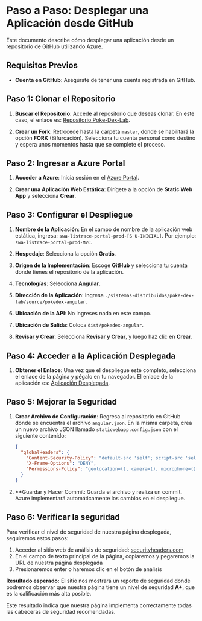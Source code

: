 # Paso a Paso: Desplegar una Aplicación desde GitHub

Este documento describe cómo desplegar una aplicación desde un repositorio de GitHub utilizando Azure.

## Requisitos Previos

- **Cuenta en GitHub**: Asegúrate de tener una cuenta registrada en GitHub.

## Paso 1: Clonar el Repositorio

1. **Buscar el Repositorio**: Accede al repositorio que deseas clonar. En este caso, el enlace es: [Repositorio Poke-Dex-Lab](https://github.com/rcuello/ac4dem1a/tree/master/sistemas-distribuidos/poke-dex-lab).

2. **Crear un Fork**: Retrocede hasta la carpeta `master`, donde se habilitará la opción **FORK** (Bifurcación). Selecciona tu cuenta personal como destino y espera unos momentos hasta que se complete el proceso.

## Paso 2: Ingresar a Azure Portal

1. **Acceder a Azure**: Inicia sesión en el [Azure Portal](https://portal.azure.com).

2. **Crear una Aplicación Web Estática**: Dirígete a la opción de **Static Web App** y selecciona **Crear**.

## Paso 3: Configurar el Despliegue

1. **Nombre de la Aplicación**: En el campo de nombre de la aplicación web estática, ingresa: `swa-listrace-portal-prod-[S U-INICIAL]`. Por ejemplo: `swa-listrace-portal-prod-MVC`.

2. **Hospedaje**: Selecciona la opción **Gratis**.

3. **Origen de la Implementación**: Escoge **GitHub** y selecciona tu cuenta donde tienes el repositorio de la aplicación.

4. **Tecnologías**: Selecciona **Angular**.

5. **Dirección de la Aplicación**: Ingresa `./sistemas-distribuidos/poke-dex-lab/source/pokedex-angular`.

6. **Ubicación de la API**: No ingreses nada en este campo.

7. **Ubicación de Salida**: Coloca `dist/pokedex-angular`.

8. **Revisar y Crear**: Selecciona **Revisar y Crear**, y luego haz clic en **Crear**.

## Paso 4: Acceder a la Aplicación Desplegada

1. **Obtener el Enlace**: Una vez que el despliegue esté completo, selecciona el enlace de la página y pégalo en tu navegador. El enlace de la aplicación es: [Aplicación Desplegada](https://delightful-tree-03be9381e.6.azurestaticapps.net/?version=9).

## Paso 5: Mejorar la Seguridad

1. **Crear Archivo de Configuración**: Regresa al repositorio en GitHub donde se encuentra el archivo `angular.json`. En la misma carpeta, crea un nuevo archivo JSON llamado `staticwebapp.config.json` con el siguiente contenido:

   ```json
   {
     "globalHeaders": {
       "Content-Security-Policy": "default-src 'self'; script-src 'self' https://pokeapi.co; style-src 'self' 'unsafe-inline'; img-src 'self' https://raw.githubusercontent.com data:; font-src 'self'; frame-ancestors 'none';",
       "X-Frame-Options": "DENY",
       "Permissions-Policy": "geolocation=(), camera=(), microphone=()"
     }
   }
 2. **Guardar y Hacer Commit: Guarda el archivo y realiza un commit. Azure implementará automáticamente los cambios en el despliegue.
    
## Paso 6: Verificar la seguridad

Para verificar el nivel de seguridad de nuestra página desplegada, seguiremos estos pasos:

1. Acceder al sitio web de análisis de seguridad: [securityheaders.com](https://securityheaders.com)
2. En el campo de texto principal de la página, copiaremos y pegaremos la URL de nuestra página desplegada
3. Presionaremos enter o haremos clic en el botón de análisis

**Resultado esperado:**
El sitio nos mostrará un reporte de seguridad donde podremos observar que nuestra página tiene un nivel de seguridad **A+**, que es la calificación más alta posible.

Este resultado indica que nuestra página implementa correctamente todas las cabeceras de seguridad recomendadas.
